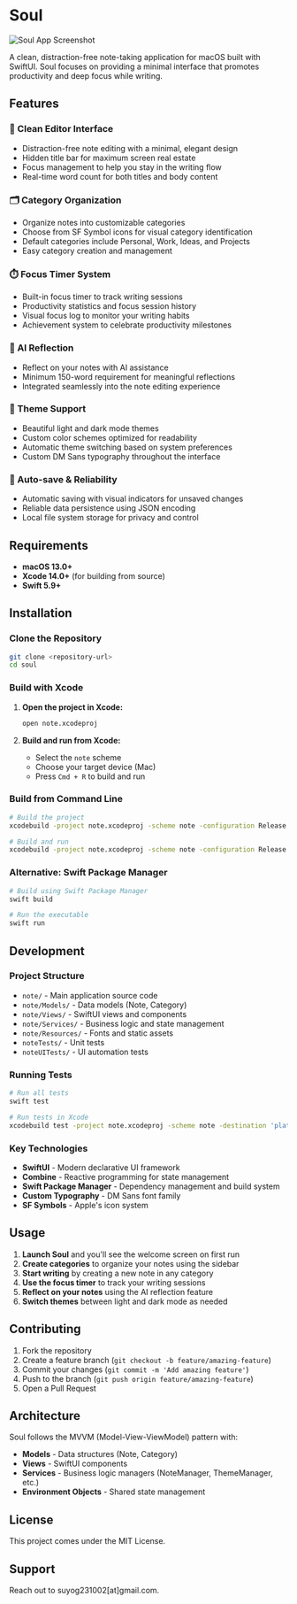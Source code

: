 # Soul

![Soul App Screenshot](marketing_assets/Screenshot%202025-07-30%20at%2011.08.58%20PM.png)

A clean, distraction-free note-taking application for macOS built with SwiftUI. Soul focuses on providing a minimal interface that promotes productivity and deep focus while writing.

## Features

### 📝 Clean Editor Interface

- Distraction-free note editing with a minimal, elegant design
- Hidden title bar for maximum screen real estate
- Focus management to help you stay in the writing flow
- Real-time word count for both titles and body content

### 🗂️ Category Organization

- Organize notes into customizable categories
- Choose from SF Symbol icons for visual category identification
- Default categories include Personal, Work, Ideas, and Projects
- Easy category creation and management

### ⏱️ Focus Timer System

- Built-in focus timer to track writing sessions
- Productivity statistics and focus session history
- Visual focus log to monitor your writing habits
- Achievement system to celebrate productivity milestones

### 🤖 AI Reflection

- Reflect on your notes with AI assistance
- Minimum 150-word requirement for meaningful reflections
- Integrated seamlessly into the note editing experience

### 🎨 Theme Support

- Beautiful light and dark mode themes
- Custom color schemes optimized for readability
- Automatic theme switching based on system preferences
- Custom DM Sans typography throughout the interface

### 💾 Auto-save & Reliability

- Automatic saving with visual indicators for unsaved changes
- Reliable data persistence using JSON encoding
- Local file system storage for privacy and control

## Requirements

- **macOS 13.0+**
- **Xcode 14.0+** (for building from source)
- **Swift 5.9+**

## Installation

### Clone the Repository

```bash
git clone <repository-url>
cd soul
```

### Build with Xcode

1. **Open the project in Xcode:**

   ```bash
   open note.xcodeproj
   ```

2. **Build and run from Xcode:**
   - Select the `note` scheme
   - Choose your target device (Mac)
   - Press `Cmd + R` to build and run

### Build from Command Line

```bash
# Build the project
xcodebuild -project note.xcodeproj -scheme note -configuration Release build

# Build and run
xcodebuild -project note.xcodeproj -scheme note -configuration Release -destination 'platform=macOS' run
```

### Alternative: Swift Package Manager

```bash
# Build using Swift Package Manager
swift build

# Run the executable
swift run
```

## Development

### Project Structure

- `note/` - Main application source code
- `note/Models/` - Data models (Note, Category)
- `note/Views/` - SwiftUI views and components
- `note/Services/` - Business logic and state management
- `note/Resources/` - Fonts and static assets
- `noteTests/` - Unit tests
- `noteUITests/` - UI automation tests

### Running Tests

```bash
# Run all tests
swift test

# Run tests in Xcode
xcodebuild test -project note.xcodeproj -scheme note -destination 'platform=macOS'
```

### Key Technologies

- **SwiftUI** - Modern declarative UI framework
- **Combine** - Reactive programming for state management
- **Swift Package Manager** - Dependency management and build system
- **Custom Typography** - DM Sans font family
- **SF Symbols** - Apple's icon system

## Usage

1. **Launch Soul** and you'll see the welcome screen on first run
2. **Create categories** to organize your notes using the sidebar
3. **Start writing** by creating a new note in any category
4. **Use the focus timer** to track your writing sessions
5. **Reflect on your notes** using the AI reflection feature
6. **Switch themes** between light and dark mode as needed

## Contributing

1. Fork the repository
2. Create a feature branch (`git checkout -b feature/amazing-feature`)
3. Commit your changes (`git commit -m 'Add amazing feature'`)
4. Push to the branch (`git push origin feature/amazing-feature`)
5. Open a Pull Request

## Architecture

Soul follows the MVVM (Model-View-ViewModel) pattern with:

- **Models** - Data structures (Note, Category)
- **Views** - SwiftUI components
- **Services** - Business logic managers (NoteManager, ThemeManager, etc.)
- **Environment Objects** - Shared state management

## License

This project comes under the MIT License.

## Support

Reach out to suyog231002[at]gmail.com.
